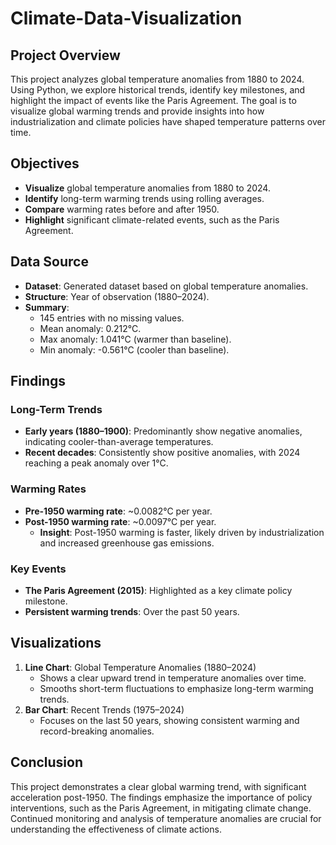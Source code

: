 # Climate-Data-Visualization


## Project Overview
This project analyzes global temperature anomalies from 1880 to 2024. Using Python, we explore historical trends, identify key milestones, and highlight the impact of events like the Paris Agreement. The goal is to visualize global warming trends and provide insights into how industrialization and climate policies have shaped temperature patterns over time.

## Objectives
- **Visualize** global temperature anomalies from 1880 to 2024.
- **Identify** long-term warming trends using rolling averages.
- **Compare** warming rates before and after 1950.
- **Highlight** significant climate-related events, such as the Paris Agreement.

## Data Source
- **Dataset**: Generated dataset based on global temperature anomalies.
- **Structure**: Year of observation (1880–2024).
- **Summary**:
  - 145 entries with no missing values.
  - Mean anomaly: 0.212°C.
  - Max anomaly: 1.041°C (warmer than baseline).
  - Min anomaly: -0.561°C (cooler than baseline).

## Findings
### Long-Term Trends
- **Early years (1880–1900)**: Predominantly show negative anomalies, indicating cooler-than-average temperatures.
- **Recent decades**: Consistently show positive anomalies, with 2024 reaching a peak anomaly over 1°C.

### Warming Rates
- **Pre-1950 warming rate**: ~0.0082°C per year.
- **Post-1950 warming rate**: ~0.0097°C per year.
  - **Insight**: Post-1950 warming is faster, likely driven by industrialization and increased greenhouse gas emissions.

### Key Events
- **The Paris Agreement (2015)**: Highlighted as a key climate policy milestone.
- **Persistent warming trends**: Over the past 50 years.

## Visualizations
1. **Line Chart**: Global Temperature Anomalies (1880–2024)
   - Shows a clear upward trend in temperature anomalies over time.
   - Smooths short-term fluctuations to emphasize long-term warming trends.
2. **Bar Chart**: Recent Trends (1975–2024)
   - Focuses on the last 50 years, showing consistent warming and record-breaking anomalies.

## Conclusion
This project demonstrates a clear global warming trend, with significant acceleration post-1950. The findings emphasize the importance of policy interventions, such as the Paris Agreement, in mitigating climate change. Continued monitoring and analysis of temperature anomalies are crucial for understanding the effectiveness of climate actions.

